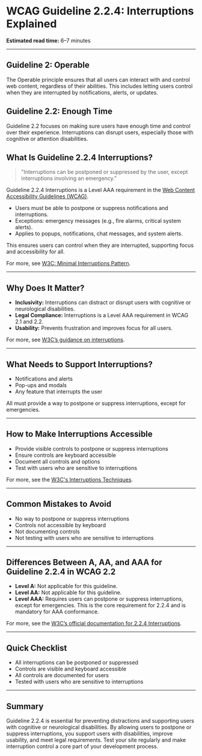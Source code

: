 <!--
title: 2.2.4 - Interruptions
series: Making the Web Accessible for All
description: A practical guide to WCAG Guideline 2.2.4 (Interruptions)—what it means, why it matters, and how to ensure users can postpone or suppress interruptions.
keywords: wcag 2.2.4, interruptions, notifications, accessibility, web standards, digital inclusion
image: WCAG-Series-2.2.4.png
imageAlt: Blue text on yellow background saying, "Web Content Accessibiilty Guiedlines (WCAG) 2.2.4 Explained, Interruptions"
status: published
date: 2025-07-03
excerpt: This guideline ensures users can postpone or suppress interruptions like notifications or alerts.
next: /wcag/WCAG-Guideline-2-2-5-Re-authenticating-Explained, Guideline 2.2.5 - Re-authenticating
previous: /wcag/WCAG-Guideline-2-2-3-No-Timing-Explained, Guideline 2.2.3 - No Timing
-->

# **WCAG Guideline 2.2.4: Interruptions Explained**

**Estimated read time:** 6–7 minutes

---

## **Guideline 2: Operable**

The Operable principle ensures that all users can interact with and control web content, regardless of their abilities. This includes letting users control when they are interrupted by notifications, alerts, or updates.

## **Guideline 2.2: Enough Time**

Guideline 2.2 focuses on making sure users have enough time and control over their experience. Interruptions can disrupt users, especially those with cognitive or attention disabilities.

## **What Is Guideline 2.2.4 Interruptions?**

> "Interruptions can be postponed or suppressed by the user, except interruptions involving an emergency."

Guideline 2.2.4 Interruptions is a Level AAA requirement in the [Web Content Accessibility Guidelines (WCAG)](https://www.w3.org/WAI/WCAG22/quickref/#interruptions).

- Users must be able to postpone or suppress notifications and interruptions.
- Exceptions: emergency messages (e.g., fire alarms, critical system alerts).
- Applies to popups, notifications, chat messages, and system alerts.

This ensures users can control when they are interrupted, supporting focus and accessibility for all.

For more, see [W3C: Minimal Interruptions Pattern](https://www.w3.org/WAI/WCAG2/supplemental/patterns/o5p01-minimal-interruptions/).

---

## **Why Does It Matter?**

- **Inclusivity:** Interruptions can distract or disrupt users with cognitive or neurological disabilities.
- **Legal Compliance:** Interruptions is a Level AAA requirement in WCAG 2.1 and 2.2.
- **Usability:** Prevents frustration and improves focus for all users.

For more, see [W3C’s guidance on interruptions](https://www.w3.org/WAI/WCAG22/Understanding/interruptions.html).

---

## **What Needs to Support Interruptions?**

- Notifications and alerts
- Pop-ups and modals
- Any feature that interrupts the user

All must provide a way to postpone or suppress interruptions, except for emergencies.

---

## **How to Make Interruptions Accessible**

- Provide visible controls to postpone or suppress interruptions
- Ensure controls are keyboard accessible
- Document all controls and options
- Test with users who are sensitive to interruptions

For more, see the [W3C's Interruptions Techniques](https://www.w3.org/WAI/WCAG22/Techniques/general/G201).

---

## **Common Mistakes to Avoid**

- No way to postpone or suppress interruptions
- Controls not accessible by keyboard
- Not documenting controls
- Not testing with users who are sensitive to interruptions

---

## **Differences Between A, AA, and AAA for Guideline 2.2.4 in WCAG 2.2**

- **Level A:** Not applicable for this guideline.
- **Level AA:** Not applicable for this guideline.
- **Level AAA:** Requires users can postpone or suppress interruptions, except for emergencies. This is the core requirement for 2.2.4 and is mandatory for AAA conformance.

For more, see the [W3C’s official documentation for 2.2.4 Interruptions](https://www.w3.org/WAI/WCAG22/Understanding/interruptions.html).

---

## **Quick Checklist**

- All interruptions can be postponed or suppressed
- Controls are visible and keyboard accessible
- All controls are documented for users
- Tested with users who are sensitive to interruptions

---

## **Summary**

Guideline 2.2.4 is essential for preventing distractions and supporting users with cognitive or neurological disabilities. By allowing users to postpone or suppress interruptions, you support users with disabilities, improve usability, and meet legal requirements. Test your site regularly and make interruption control a core part of your development process.
